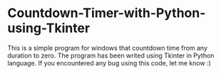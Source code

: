 # Countdown-Timer-with-Python-using-Tkinter
This is a simple program for windows that countdown time from any duration to zero. The program has been writed using Tkinter in Python language.
If you encountered any bug using this code, let me know :)

